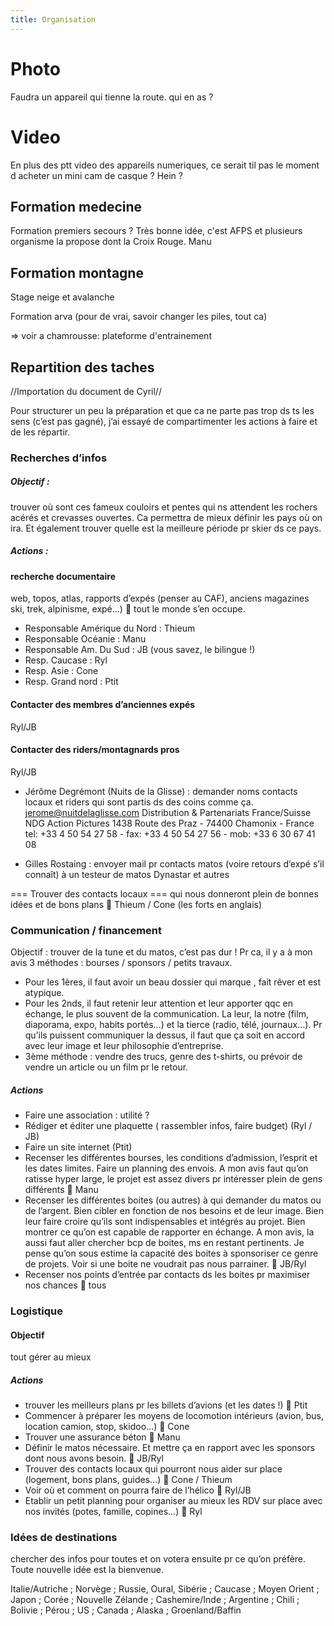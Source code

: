 ```yaml
---
title: Organisation
---
```


# Photo 
Faudra un appareil qui tienne la route. qui en as ?
# Video 
En plus des ptt video des appareils numeriques, ce serait til pas le moment d acheter un mini cam de casque ? Hein ?

## Formation medecine

Formation premiers secours ?
Très bonne idée, c'est AFPS et plusieurs organisme la propose dont la Croix Rouge.
Manu

## Formation montagne

Stage neige et avalanche


Formation arva (pour de vrai, savoir changer les piles, tout ca)

 => voir a chamrousse: plateforme d'entrainement

## Repartition des taches
//Importation du document de Cyril//

Pour structurer un peu la préparation et que ca ne parte pas trop ds ts les sens (c’est pas gagné), j’ai essayé de compartimenter les actions à faire et de les répartir.

### Recherches d’infos

##### Objectif  :
 trouver où sont ces fameux couloirs et pentes qui ns attendent les rochers acérés et crevasses ouvertes. Ca permettra de mieux définir les pays où on ira. Et également trouver quelle est la meilleure période pr skier ds ce pays.



##### Actions :

#### recherche documentaire
 web, topos, atlas, rapports d’expés (penser au CAF), anciens magazines ski, trek, alpinisme, expé…)  tout le monde s’en occupe.
  * Responsable Amérique du Nord : Thieum
  * Responsable Océanie : Manu
  * Responsable Am. Du Sud : JB (vous savez, le bilingue !)
  * Resp. Caucase : Ryl
  * Resp. Asie : Cone
  * Resp. Grand nord : Ptit
#### Contacter des membres d’anciennes expés
 Ryl/JB
#### Contacter des riders/montagnards pros
 Ryl/JB

-	Jérôme Degrémont (Nuits de la Glisse) : demander noms contacts locaux et riders qui sont partis ds des coins comme ça.
jerome@nuitdelaglisse.com 
Distribution & Partenariats France/Suisse 
NDG Action Pictures
1438 Route des Praz - 74400 Chamonix - France
tel: +33 4 50 54 27 58 - fax: +33 4 50 54 27 56 - mob: +33 6 30 67 41 08

-	Gilles Rostaing : envoyer mail pr contacts matos (voire retours d’expé s’il connaît) à un testeur de matos Dynastar et autres

=== Trouver des contacts locaux ===
 qui nous donneront plein de bonnes idées et de bons plans  Thieum / Cone (les forts en anglais)

### Communication / financement
Objectif : trouver de la tune et du matos, c’est pas dur ! Pr ca, il y a à mon avis 3 méthodes : bourses / sponsors / petits travaux.
  * Pour les 1ères, il faut avoir un beau dossier qui marque , fait rêver et est atypique.
  * Pour les 2nds, il faut retenir leur attention et leur apporter qqc en échange, le plus souvent de la communication. La leur, la notre (film, diaporama, expo, habits portés…) et la tierce (radio, télé, journaux…). Pr qu’ils puissent communiquer la dessus, il faut que ça soit en accord avec leur image et leur philosophie d’entreprise.
  * 3ème méthode : vendre des trucs, genre des t-shirts, ou prévoir de vendre un article ou un film pr le retour.

##### Actions
  * Faire une association : utilité ?
  * Rédiger et éditer une plaquette ( rassembler infos, faire budget) (Ryl / JB)
  * Faire un site internet (Ptit)
  * Recenser les différentes bourses, les conditions d’admission, l’esprit et les dates limites. Faire un planning des envois. A mon avis faut qu’on ratisse hyper large, le projet est assez divers pr intéresser plein de gens différents  Manu
  * Recenser les différentes boites (ou autres) à qui demander du matos ou de l’argent. Bien cibler en fonction de nos besoins et de leur image. Bien leur faire croire qu’ils sont indispensables et intégrés au projet. Bien montrer ce qu’on est capable de rapporter en échange. A mon avis, la aussi faut aller chercher bcp de boites, ms en restant pertinents. Je pense qu’on sous estime la capacité des boites à sponsoriser ce genre de projets. Voir si une boite ne voudrait pas nous parrainer.   JB/Ryl
  * Recenser nos points d’entrée par contacts ds les boites pr maximiser nos chances  tous


### Logistique

#### Objectif
 tout gérer au mieux

##### Actions
  * trouver les meilleurs plans pr les billets d’avions (et les dates !)  Ptit
  * Commencer à préparer les moyens de locomotion intérieurs (avion, bus, location camion, stop, skidoo…)  Cone
  * Trouver une assurance béton  Manu
  * Définir le matos nécessaire. Et mettre ça en rapport avec les sponsors dont nous avons besoin.  JB/Ryl
  * Trouver des contacts locaux qui pourront nous aider sur place (logement, bons plans, guides…)  Cone / Thieum
  * Voir où et comment on pourra faire de l’hélico  Ryl/JB
  * Etablir un petit planning pour organiser au mieux les RDV sur place avec nos invités (potes, famille, copines…)  Ryl


### Idées de destinations
chercher des infos pour toutes et on votera ensuite pr ce qu’on préfère. Toute nouvelle idée est la bienvenue.

Italie/Autriche ; Norvège ; Russie, Oural, Sibérie ; Caucase ; Moyen Orient ; Japon ; Corée ; Nouvelle Zélande ; Cashemire/Inde ; Argentine ; Chili ; Bolivie ; Pérou ; US ; Canada ; Alaska ; Groenland/Baffin
